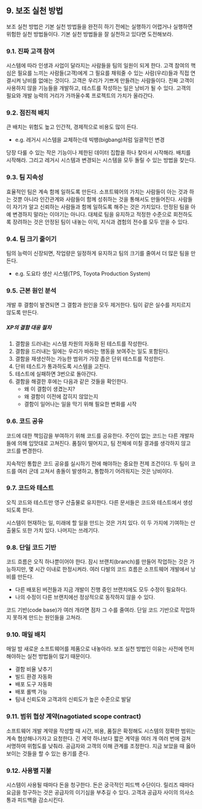 
## 9. 보조 실천 방법

보조 실천 방법은 기본 실천 방법들을 완전히 하기 전에는 실행하기 어렵거나 실행하면 위험한 실천 방법들이다. 
기본 실천 방법들을 잘 실천하고 있다면 도전해보라. 

### 9.1. 진짜 고객 참여

시스템에 따라 인생과 사업이 달라지는 사람들을 팀의 일원이 되게 한다. 
고객 참여의 핵심은 필요를 느끼는 사람들(고객)에게 그 필요를 채워줄 수 있는 사람(우리)들과 직접 연결시켜 낭비를 없애는 것이다. 
고객은 우리가 기쁘게 만들려는 사람들이다. 
진짜 고객이 사용하지 않을 기능들을 개발하고, 테스트를 작성하는 일은 낭비가 될 수 있다. 
고객의 필요와 개발 능력의 거리가 가까울수록 프로젝트의 가치가 올라간다. 

### 9.2. 점진적 배치

큰 배치는 위험도 높고 인간적, 경제적으로 비용도 많이 든다. 

* e.g. 레거시 시스템을 교체하는데 빅뱅(bigbang)처럼 일괄적인 변경

당장 다룰 수 있는 작은 기능이나 제한된 데이터 집합을 하나 찾아서 시작해라. 
배치를 시작해라. 
그리고 레거시 시스템과 변경되는 시스템을 모두 돌릴 수 있는 방법을 찾는다. 

### 9.3. 팀 지속성

효율적인 팀은 계속 함께 일하도록 만든다. 
소프트웨어의 가치는 사람들이 아는 것과 하는 것뿐 아니라 인간관계와 사람들이 함께 성취하는 것을 통해서도 만들어진다. 
사람들이 자기가 알고 신뢰하는 사람들과 함께 일하도록 해주는 것은 가치있다. 
안정된 팀을 아예 변경하지 말라는 이야기는 아니다. 
대체로 팀을 유지하고 적정한 수준으로 회전하도록 장려하는 것은 안정된 팀이 내놓는 이익, 지식과 겸험의 전수를 모두 얻을 수 있다. 

### 9.4. 팀 크기 줄이기

팀의 능력이 신장되면, 작업량은 일정하게 유지하고 팀의 크기를 줄여서 더 많은 팀을 만든다. 

* e.g. 도요타 생산 시스템(TPS, Toyota Production System)

### 9.5. 근본 원인 분석

개발 후 결함이 발견되면 그 결함과 원인을 모두 제거한다. 
팀이 같은 실수를 저지르지 않도록 만든다. 

##### XP의 결함 대응 절차

1. 결함을 드러내는 시스템 차원의 자동화 된 테스트를 작성한다.
1. 결함을 드러내는 일에는 우리가 바라는 행동을 보여주는 일도 포함된다.
1. 결함을 재생산하는 가능한 범위가 가장 좁은 단위 테스트를 작성한다.
1. 단위 테스트가 통과하도록 시스템을 고친다.
1. 테스트에 실패하면 3번으로 돌아간다.
1. 결함을 해결한 후에는 다음과 같은 것들을 확인한다.
    * 왜 이 결함이 생겼는지?
    * 왜 결함이 이전에 잡히지 않았는지
    * 결함이 일어나는 일을 막기 위해 필요한 변화를 시작

### 9.6. 코드 공유

코드에 대한 책임감을 부여하기 위해 코드를 공유한다. 
주인이 없는 코드는 다른 개발자들에 의해 입맛대로 고쳐진다. 
품질이 떨어지고, 팀 전체에 미칠 결과를 생각하지 않고 코드를 변경한다. 

지속적인 통합은 코드 공유를 실시하기 전에 해야하는 중요한 전제 조건이다. 
두 팀이 코드를 여러 군데 고쳐서 충돌이 발생하고, 통합하기 어려워지는 것은 낭비이다. 

### 9.7. 코드와 테스트

오직 코드와 테스트만 영구 산출물로 유지한다. 
다른 문서들은 코드와 테스트에서 생성되도록 한다. 

시스템이 현재하는 일, 미래에 할 일을 만드는 것은 가치 있다. 
이 두 가지에 기여하는 산출물도 또한 가치 있다. 
나머지는 쓰레기다. 

### 9.8. 단일 코드 기반

코드 흐름은 오직 하나뿐이어야 한다. 
잠시 브랜치(branch)를 만들어 작업하는 것은 가능하지만, 몇 시간 이내로 한정시켜라. 
여러 다발의 코드 흐름은 소프트웨어 개발에서 낭비를 만든다. 

* 다른 배포된 버전들과 지금 개발이 진행 중인 브랜치에도 모두 수정이 필요하다.
* 나의 수정이 다른 브랜치에선 정상적으로 동작하지 않을 수 있다.

코드 기반(code base)가 여러 개라면 점차 그 수를 줄여라. 
단일 코드 기반으로 작업하지 못하게 만드는 원인들을 고쳐라. 

### 9.10. 매일 배치

매일 밤 새로운 소프트웨어를 제품으로 내놓아라. 
보조 실천 방법인 이유는 사전에 먼저 해야하는 실천 방법들이 많기 때문이다. 

* 결함 비율 낮추기
* 빌드 환경 자동화
* 배포 도구 자동화
* 배포 롤백 가능
* 팀내 신뢰도와 고객과의 신뢰도가 높은 수준으로 발달

### 9.11. 범위 협상 계약(nagotiated scope contract)

소프트웨어 개발 계약을 작성할 때 시간, 비용, 품질은 확정해도 시스템의 정확한 범위는 계속 협상해나가자고 요청한다. 
긴 계약 하나보다 짧은 계약을 여러 개 여러 번에 걸쳐 서명하여 위험도를 낮춰라. 
공급자와 고객의 이해 관계를 조정한다. 
지금 보았을 때 옳아보이는 것들을 할 수 있는 용기를 준다. 

### 9.12. 사용별 지불

시스템이 사용될 때마다 돈을 청구한다. 
돈은 궁극적인 피드백 수단이다. 
릴리즈 때마다 요금을 청구하는 것은 공급자의 이기심을 부추길 수 있다. 
고객과 공급자 사이의 의사소통과 피드백을 감소시킨다. 
